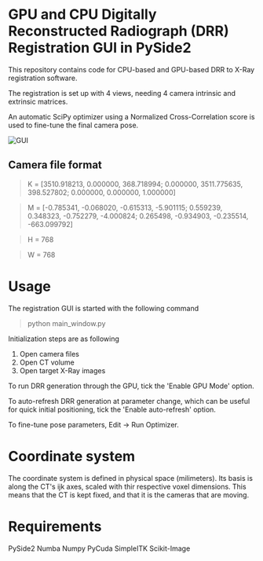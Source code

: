 # GPU and CPU Digitally Reconstructed Radiograph (DRR) Registration GUI in PySide2

This repository contains code for CPU-based and GPU-based DRR to X-Ray registration software.

The registration is set up with 4 views, needing 4 camera intrinsic and extrinsic matrices.

An automatic SciPy optimizer using a Normalized Cross-Correlation score is used to fine-tune the final camera pose.

![GUI](https://i.imgur.com/1B9sfJs.jpg "DRR example")

## Camera file format 

> K = [3510.918213, 0.000000, 368.718994; 0.000000, 3511.775635, 398.527802; 0.000000, 0.000000, 1.000000]

> M = [-0.785341, -0.068020, -0.615313, -5.901115; 0.559239, 0.348323, -0.752279, -4.000824; 0.265498, -0.934903, -0.235514, -663.099792]

> H = 768

> W = 768

# Usage

The registration GUI is started with the following command
> python main_window.py

Initialization steps are as following

1. Open camera files
2. Open CT volume
3. Open target X-Ray images

To run DRR generation through the GPU, tick the 'Enable GPU Mode' option.

To auto-refresh DRR generation at parameter change, which can be useful for quick initial positioning, tick the 'Enable auto-refresh' option.

To fine-tune pose parameters, Edit -> Run Optimizer.

# Coordinate system

The coordinate system is defined in physical space (milimeters).
Its basis is along the CT's ijk axes, scaled with thir respective voxel dimensions.
This means that the CT is kept fixed, and that it is the cameras that are moving.


# Requirements

PySide2
Numba
Numpy
PyCuda
SimpleITK
Scikit-Image

